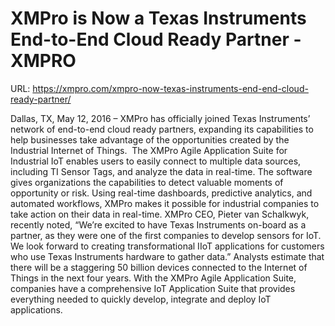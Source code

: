 # XMPro is Now a Texas Instruments End-to-End Cloud Ready Partner - XMPRO

URL: https://xmpro.com/xmpro-now-texas-instruments-end-end-cloud-ready-partner/

Dallas, TX, May 12, 2016 – XMPro has officially joined Texas Instruments’ network of end-to-end cloud ready partners, expanding its capabilities to help businesses take advantage of the opportunities created by the Industrial Internet of Things. 
The XMPro Agile Application Suite for Industrial IoT enables users to easily connect to multiple data sources, including TI Sensor Tags, and analyze the data in real-time. The software gives organizations the capabilities to detect valuable moments of opportunity or risk. Using real-time dashboards, predictive analytics, and automated workflows, XMPro makes it possible for industrial companies to take action on their data in real-time.
XMPro CEO, Pieter van Schalkwyk, recently noted, “We’re excited to have Texas Instruments on-board as a partner, as they were one of the first companies to develop sensors for IoT. We look forward to creating transformational IIoT applications for customers who use Texas Instruments hardware to gather data.”
Analysts estimate that there will be a staggering 50 billion devices connected to the Internet of Things in the next four years. With the XMPro Agile Application Suite, companies have a comprehensive IoT Application Suite that provides everything needed to quickly develop, integrate and deploy IoT applications.
 